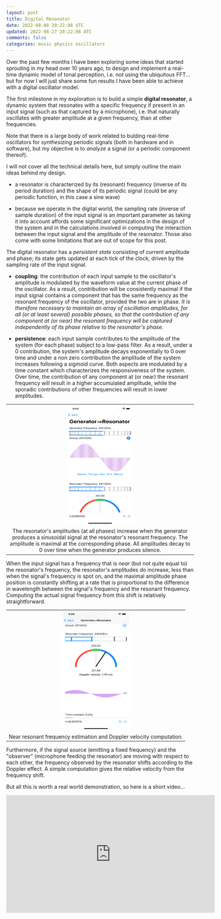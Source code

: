 ```yaml
---           
layout: post
title: Digital Resonator
date: 2022-08-08 20:22:08 UTC
updated: 2022-08-27 20:22:08 UTC
comments: false
categories: music physics oscillators
---
```


Over the past few months I have been exploring some ideas that started sprouting in my head over 10 years ago, to design and implement a real-time dynamic model of tonal perception, i.e. not using the ubiquitous FFT... but for now I will just share some fun results I have been able to achieve with a digital oscillator model.

The first milestone in my exploration is to build a simple **digital resonator**, a dynamic system that resonates with a specific frequency if present in an input signal (such as that captured by a microphone), i.e. that naturally oscillates with greater amplitude at a given frequency, than at other frequencies.

Note that there is a large body of work related to bulding real-time oscillators for *synthesizing* periodic signals (both in hardware and in software), but my objective is to *analyze* a signal (or a periodic component thereof).

I will not cover all the technical details here, but simply outline the main ideas behind my design.

- a resonator is characterized by its (resonant) frequency (inverse of its period duration) and the shape of its periodic signal (could be any periodic function, in this case a sine wave)

- because we operate in the digital world, the sampling rate (inverse of sample duration) of the input signal is an important parameter as taking it into account affords some significant optimizations in the design of the system and in the calculations involved in computing the interaction between the input signal and the amplitude of the resonator. Those also come with some limitations that are out of scope for this post.

The digital resonator has a _persistent state_ consisting of current amplitude and phase; its state gets updated at each tick of the clock, driven by the sampling rate of the input signal.

- **coupling**: the contribution of each input sample to the oscillator's amplitude is modulated by the waveform value at the current phase of the oscillator. As a result, contribution will be consistently maximal if the input signal contains a component that has the same frequency as the resonant frequency of the oscillator, provided the two are in phase. _It is therefore necessary to maintain an array of oscillation amplitudes, for all (or at least several) possible phases, so that the contribution of any component at (or near) the resonant frequency will be captured independently of its phase relative to the resonator's phase._

- **persistence**: each input sample contributes to the amplitude of the system (for each phase) subject to a low-pass filter. As a result, under a 0 contribution, the system's amplitude decays exponentially to 0 over time and under a non zero contribution the amplitude of the system increases following a sigmoid curve. Both aspects are modulated by a time constant which characterizes the responsiveness of the system. Over time, the contribution of any component at (or near) the resonant frequency will result in a higher accumulated amplitude, while the sporadic contributions of other frequencies will result in lower amplitudes.

<table align="center" cellpadding="0" cellspacing="0" class="tr-caption-container" style="margin-left: auto; margin-right: auto; text-align: center;"><tbody>

<tr><td style="text-align: center;">

<a href="/Oscillators/assets/images/oscillators-resonance-silence.gif" style="margin-left: auto; margin-right: auto;">
<img border="0" data-original-height="512" data-original-width="288" height="320" src="/Oscillators/assets/images/oscillators-resonance-silence.gif" width="180" />
</a></td></tr>

<tr><td class="tr-caption" style="text-align: center;">The resonator's amplitudes (at all phases) increase when the generator produces a sinusoidal signal at the resonator's resonant frequency. The amplitude is maximal at the corresponding phase. All amplitudes decay to 0 over time when the generator produces silence.</td></tr>
</tbody></table>

When the input signal has a frequency that is *near* (but not quite equal to) the resonator's frequency, the resonator's amplitudes do increase, less than when the signal's frequency is spot on, and the maximal amplitude phase position is constantly shifting at a rate that is proportional to the difference in wavelength between the signal's frequency and the resonant frequency. Computing the actual signal frequency from this shift is relatively straightforward.

<table align="center" cellpadding="0" cellspacing="0" class="tr-caption-container" style="margin-left: auto; margin-right: auto; text-align: center;"><tbody>

<tr><td style="text-align: center;">

<a href="/Oscillators/assets/images/oscillators-near-resonance.gif" style="margin-left: auto; margin-right: auto;">
<img border="0" data-original-height="512" data-original-width="288" height="320" src="/Oscillators/assets/images/oscillators-near-resonance.gif" width="180" />
</a></td></tr>

<tr><td class="tr-caption" style="text-align: center;">Near resonant frequency estimation and Doppler velocity computation.</td></tr>
</tbody></table>

Furthermore, if the signal source (emitting a fixed frequency) and the "observer" (microphone feeding the resonator) are moving with respect to each other, the frequency observed by the resonator shifts according to the Doppler effect. A simple computation gives the relative velocity from the frequency shift.

But all this is worth a real world demonstration, so here is a short video...

<iframe width="560" height="315" src="https://www.youtube.com/embed/iQCPDJ8L_ao" title="YouTube video player" frameborder="0" allow="accelerometer; autoplay; clipboard-write; encrypted-media; gyroscope; picture-in-picture" allowfullscreen></iframe>